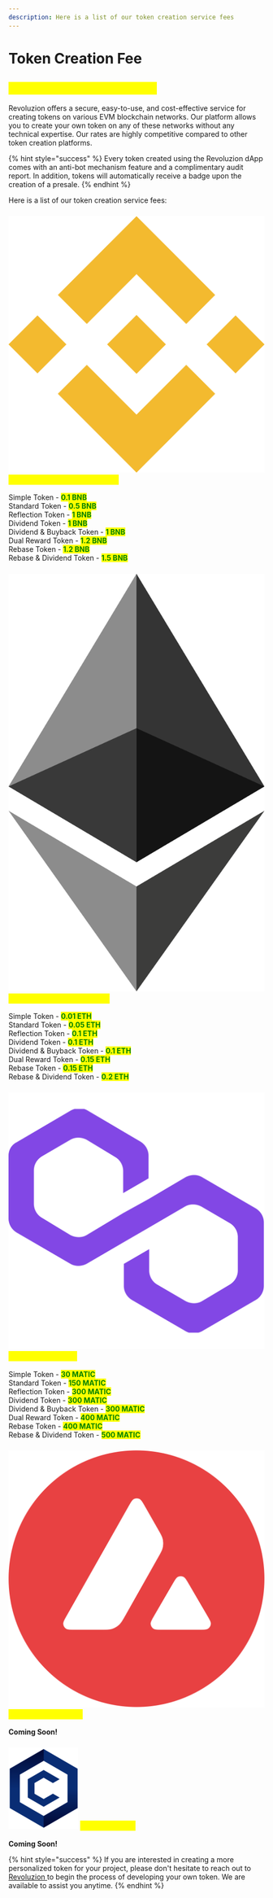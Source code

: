 ```yaml
---
description: Here is a list of our token creation service fees
---
```


# Token Creation Fee

## <mark style="color:yellow;">Token Creation Service Fees</mark>

Revoluzion offers a secure, easy-to-use, and cost-effective service for creating tokens on various EVM blockchain networks. Our platform allows you to create your own token on any of these networks without any technical expertise. Our rates are highly competitive compared to other token creation platforms.

{% hint style="success" %}
Every token created using the Revoluzion dApp comes with an anti-bot mechanism feature and a complimentary audit report. In addition, tokens will automatically receive a badge upon the creation of a presale.
{% endhint %}

Here is a list of our token creation service fees:

### <img src="../.gitbook/assets/Binance.png" alt="" data-size="line"> <mark style="color:yellow;">Binance Smart Chain (BNB)</mark> <a href="#binance-smart-chain-bsc" id="binance-smart-chain-bsc"></a>

Simple Token - <mark style="color:green;">**0.1 BNB**</mark>\
Standard Token - <mark style="color:green;">**0.5 BNB**</mark>\
Reflection Token - <mark style="color:green;">**1 BNB**</mark>\
Dividend Token - <mark style="color:green;">**1 BNB**</mark>\
Dividend & Buyback Token - <mark style="color:green;">**1 BNB**</mark>\
Dual Reward Token - <mark style="color:green;">**1.2 BNB**</mark>\
Rebase Token - <mark style="color:green;">**1.2 BNB**</mark>\
Rebase & Dividend Token - <mark style="color:green;">**1.5 BNB**</mark>

### <img src="../.gitbook/assets/Ethereum.png" alt="" data-size="line"> <mark style="color:yellow;">Ethereum Network (ETH)</mark> <a href="#ethereum-network-eth" id="ethereum-network-eth"></a>

Simple Token - <mark style="color:green;">**0.01 ETH**</mark>\
Standard Token - <mark style="color:green;">**0.05 ETH**</mark>\
Reflection Token - <mark style="color:green;">**0.1 ETH**</mark>\
Dividend Token - <mark style="color:green;">**0.1 ETH**</mark>\
Dividend & Buyback Token - <mark style="color:green;">**0.1 ETH**</mark>\
Dual Reward Token - <mark style="color:green;">**0.15 ETH**</mark>\
Rebase Token - <mark style="color:green;">**0.15 ETH**</mark>\
Rebase & Dividend Token - <mark style="color:green;">**0.2 ETH**</mark>

### ​<img src="../.gitbook/assets/Polygon.png" alt="" data-size="line"> <mark style="color:yellow;">Polygon (MATIC)</mark> <a href="#polygon-matic" id="polygon-matic"></a>

Simple Token - <mark style="color:green;">**30 MATIC**</mark>\
&#x20;Standard Token - <mark style="color:green;">**150 MATIC**</mark>\
Reflection Token - <mark style="color:green;">**300 MATIC**</mark>\
Dividend Token - <mark style="color:green;">**300 MATIC**</mark>\
Dividend & Buyback Token - <mark style="color:green;">**300 MATIC**</mark>\
Dual Reward Token - <mark style="color:green;">**400 MATIC**</mark>\
Rebase Token - <mark style="color:green;">**400 MATIC**</mark>\
Rebase & Dividend Token - <mark style="color:green;">**500 MATIC**</mark>

### <img src="../.gitbook/assets/Avalanche.png" alt="" data-size="line"> <mark style="color:yellow;">Avalanche (AVAX)</mark> <a href="#dogechain" id="dogechain"></a>

**Coming Soon!**

### ​<img src="../.gitbook/assets/Cronos.png" alt="" data-size="line"> <mark style="color:yellow;">Cronos (CRO)</mark> <a href="#cronos-cro" id="cronos-cro"></a>

**Coming Soon!**

{% hint style="success" %}
If you are interested in creating a more personalized token for your project, please don't hesitate to reach out to [Revoluzion ](https://t.me/Zackrevoluzion77)to begin the process of developing your own token. We are available to assist you anytime.
{% endhint %}
